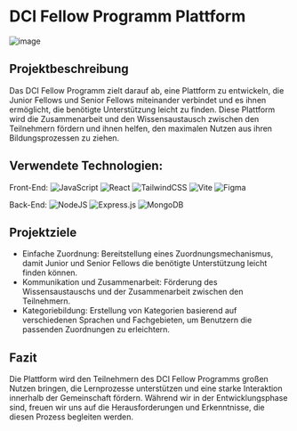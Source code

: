 # DCI Fellow Programm Plattform

![image](https://github.com/user-attachments/assets/f104bfe7-05e4-410f-98dc-cd1bb4a0e8bd)

## Projektbeschreibung

Das DCI Fellow Programm zielt darauf ab, eine Plattform zu entwickeln, die Junior Fellows und Senior Fellows miteinander verbindet und es ihnen ermöglicht, die benötigte Unterstützung leicht zu finden. Diese Plattform wird die Zusammenarbeit und den Wissensaustausch zwischen den Teilnehmern fördern und ihnen helfen, den maximalen Nutzen aus ihren Bildungsprozessen zu ziehen.

## Verwendete Technologien:

Front-End: ![JavaScript](https://img.shields.io/badge/javascript-%23323330.svg?style=flat&logo=javascript&logoColor=%23F7DF1E) ![React](https://img.shields.io/badge/react-%2320232a.svg?style=flat&logo=react&logoColor=%2361DAFB) ![TailwindCSS](https://img.shields.io/badge/tailwindcss-%2338B2AC.svg?style=flat&logo=tailwind-css&logoColor=white) ![Vite](https://img.shields.io/badge/vite-%23323330.svg?style=flat&logo=vite&logoColor=%23F7DF1E) ![Figma](https://img.shields.io/badge/Figma-F24E1E?style=flat&logo=figma&logoColor=white)

Back-End: ![NodeJS](https://img.shields.io/badge/node.js-6DA55F?style=flat&logo=node.js&logoColor=white) ![Express.js](https://img.shields.io/badge/express.js-%23404d59.svg?style=flat&logo=express&logoColor=%2361DAFB) ![MongoDB](https://img.shields.io/badge/MongoDB-4EA94B?style=flat&logo=mongodb&logoColor=white)

## Projektziele

* Einfache Zuordnung: Bereitstellung eines Zuordnungsmechanismus, damit Junior und Senior Fellows die benötigte Unterstützung leicht finden können.
* Kommunikation und Zusammenarbeit: Förderung des Wissensaustauschs und der Zusammenarbeit zwischen den Teilnehmern.
* Kategoriebildung: Erstellung von Kategorien basierend auf verschiedenen Sprachen und Fachgebieten, um Benutzern die passenden Zuordnungen zu erleichtern.

## Fazit

Die Plattform wird den Teilnehmern des DCI Fellow Programms großen Nutzen bringen, die Lernprozesse unterstützen und eine starke Interaktion innerhalb der Gemeinschaft fördern. Während wir in der Entwicklungsphase sind, freuen wir uns auf die Herausforderungen und Erkenntnisse, die diesen Prozess begleiten werden.
